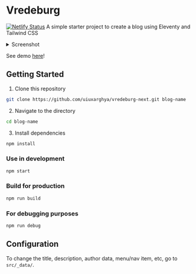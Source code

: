 # Vredeburg

[![Netlify Status](https://api.netlify.com/api/v1/badges/035830fc-adb1-4ebb-8558-64a2f5baa5e4/deploy-status)](https://app.netlify.com/sites/vredeburg-next/deploys)
A simple starter project to create a blog using Eleventy and Tailwind CSS

<details>
  <summary>Screenshot</summary>
  
  ![](https://i.imgur.com/wGj2YZD.jpg)
</details>

See demo [here](https://vredeburg-next.netlify.app)!

## Getting Started

1. Clone this repository

```bash
git clone https://github.com/uiuxarghya/vredeburg-next.git blog-name
```

2. Navigate to the directory

```bash
cd blog-name
```

3. Install dependencies

```bash
npm install
```

### Use in development

```bash
npm start
```

### Build for production

```bash
npm run build
```

### For debugging purposes

```bash
npm run debug
```

## Configuration

To change the title, description, author data, menu/nav item, etc, go to `src/_data/`.

